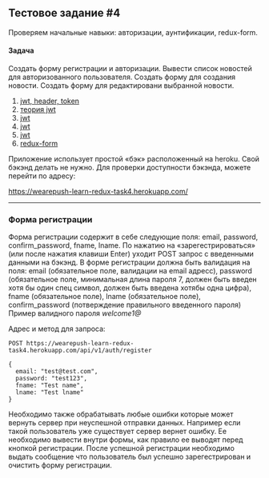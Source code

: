## Тестовое задание #4

Проверяем начальные навыки: авторизации, аунтификации, redux-form.

#### Задача

Создать форму регистрации и авторизации. Вывести список новостей для авторизованного пользователя. Создать форму для создания новости. Создать форму для редактировани выбранной новости.

1. [jwt, header, token ](https://jwt.io/introduction/)
1. [теория jwt](https://www.youtube.com/watch?v=vQldMjSJ6-w)
2. [jwt](https://gist.github.com/zmts/802dc9c3510d79fd40f9dc38a12bccfc)
3. [jwt](https://proglib.io/p/json-tokens)
4. [jwt](https://codex.so/jwt)
5. [redux-form](https://redux-form.com/)

Приложение использует простой «бэк» расположенный на heroku. Свой бэкэнд делать не нужно.
Для проверки доступности бэкэнда, можете перейти по адресу:

https://wearepush-learn-redux-task4.herokuapp.com/


***

### Форма регистрации

Форма регистрации содержит в себе следующие поля: email, password, confirm_password, fname, lname.
По нажатию на «зарегестрироваться» (или после нажатия клавиши Enter) уходит POST запрос с введенными данными на бэкэнд. В форме регистрации должна быть валидация на поля: email (обязательное поле, валидации на email адресс), password (обязательное поле, минимальная длина пароля 7, должен быть введен хотя бы один спец символ, должен быть введена хотябы одна цифра), fname (обязательное поле), lname (обязательное поле), confirm_password (потверждение правильного введенного пароля)
Пример валидного пароля *welcome1@*

Адрес и метод для запроса:

```
POST https://wearepush-learn-redux-task4.herokuapp.com/api/v1/auth/register

{
  email: "test@test.com",
  password: "test123",
  fname: "Test name",
  lname: "Test lname"
}
```

Необходимо также обрабатывать любые ошибки которые может вернуть сервер при неуспешной отправки данных. Например если такой пользователь уже существует сервер вернет ошибку. Ее необходимо вывести внутри формы, как правило ее выводят перед кнопкой регистрации. После успешной регистрации необходимо выдать сообщение что пользователь был успешно зарегестрирован и очистить форму регистрации.
